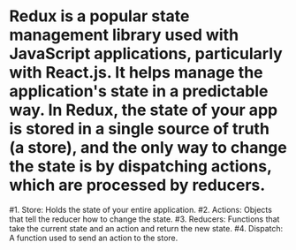 # Redux is a popular state management library used with JavaScript applications, particularly with React.js. It helps manage the application's state in a predictable way. In Redux, the state of your app is stored in a single source of truth (a store), and the only way to change the state is by dispatching actions, which are processed by reducers.

#1. Store: Holds the state of your entire application.
#2. Actions: Objects that tell the reducer how to change the state.
#3. Reducers: Functions that take the current state and an action and return the new state.
#4. Dispatch: A function used to send an action to the store.
